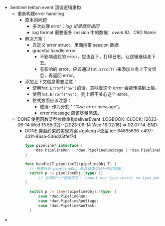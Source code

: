 - Sentinel tekton event 回调逻辑重构
	- 重新构建error handling
		- 原本的问题
			- 多次处理 error：*log 记录然后返回*
			- log format 需要很多 session 中的数据：*event ID、CRD Name*
		- 解决方案：
			- 自定义 error struct，里面携带 session 数据
			- graceful handle error
				- 不影响流程的 error，应该吞下，打印日志。让逻辑继续走下去。
				- 有影响的 error，应该通过`fmt.Errorf()`来添加业务上下文信息，再返回 error。
		- 添加上下文信息需要注意：
			- 使用`fmt.Errorf("%w")`的话，意味着这个 error 会被传递到上层。
			- 使用`fmt.Errorf("%v")`，则上层不关心这个 error。
			- 格式方面应该注意：
				- 使用`:` 作为分割："%w: error message"。
				- error message 应该尽量简洁。
	- DONE 使用函数泛型参数重构deliverEvent
	  :LOGBOOK:
	  CLOCK: [2023-06-14 Wed 13:55:02]--[2023-06-14 Wed 16:02:16] =>  02:07:14
	  :END:
		- DONE 类型约束的实现方案 #golang #泛型 
		  id:: 64895636-c497-431f-86aa-536d25ffef7d
		  ```go
		  type pipelineT interface {
		      *dao.PipelineRun | *dao.PipelineRunStage | *dao.PipelineRunTask
		  }
		  
		  func handle[T pipelineT](pipelineObj T) {
		  	// 想要针对 pipelineObj 的具体类型执行特定逻辑：
		    switch p := pipelineObj.(type) {}
		    	// 会得到一个错误信息： cannot use type switch on type parameter value  (variable of type L constrained by "g
		  }
		  
		    switch p := (any)(pipelineObj).(type) {
		        case *dao.PipelineRun:
		        case *dao.PipelineRunStage:
		        case *dao.PipelineRunTask:
		    }  
		  
		  ```
-